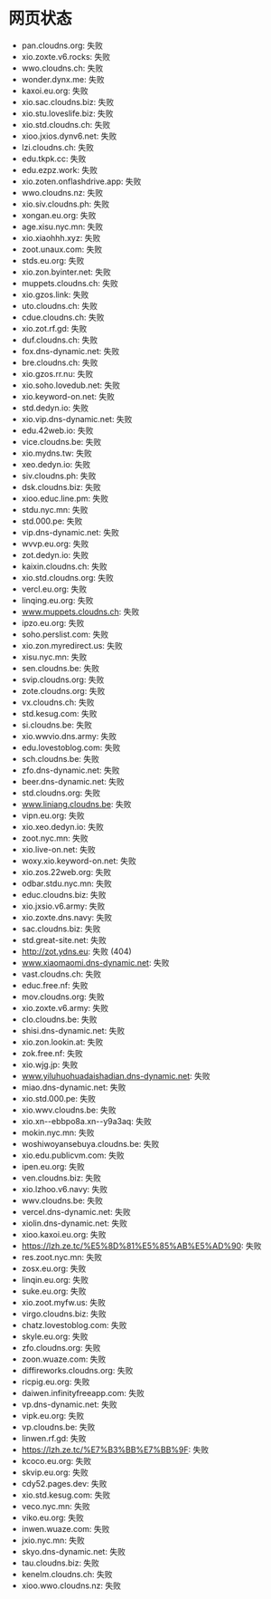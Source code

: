 # 网页状态
- pan.cloudns.org: 失败
- xio.zoxte.v6.rocks: 失败
- wwo.cloudns.ch: 失败
- wonder.dynx.me: 失败
- kaxoi.eu.org: 失败
- xio.sac.cloudns.biz: 失败
- xio.stu.loveslife.biz: 失败
- xio.std.cloudns.ch: 失败
- xioo.jxios.dynv6.net: 失败
- lzi.cloudns.ch: 失败
- edu.tkpk.cc: 失败
- edu.ezpz.work: 失败
- xio.zoten.onflashdrive.app: 失败
- wwo.cloudns.nz: 失败
- xio.siv.cloudns.ph: 失败
- xongan.eu.org: 失败
- age.xisu.nyc.mn: 失败
- xio.xiaohhh.xyz: 失败
- zoot.unaux.com: 失败
- stds.eu.org: 失败
- xio.zon.byinter.net: 失败
- muppets.cloudns.ch: 失败
- xio.gzos.link: 失败
- uto.cloudns.ch: 失败
- cdue.cloudns.ch: 失败
- xio.zot.rf.gd: 失败
- duf.cloudns.ch: 失败
- fox.dns-dynamic.net: 失败
- bre.cloudns.ch: 失败
- xio.gzos.rr.nu: 失败
- xio.soho.lovedub.net: 失败
- xio.keyword-on.net: 失败
- std.dedyn.io: 失败
- xio.vip.dns-dynamic.net: 失败
- edu.42web.io: 失败
- vice.cloudns.be: 失败
- xio.mydns.tw: 失败
- xeo.dedyn.io: 失败
- siv.cloudns.ph: 失败
- dsk.cloudns.biz: 失败
- xioo.educ.line.pm: 失败
- stdu.nyc.mn: 失败
- std.000.pe: 失败
- vip.dns-dynamic.net: 失败
- wvvp.eu.org: 失败
- zot.dedyn.io: 失败
- kaixin.cloudns.ch: 失败
- xio.std.cloudns.org: 失败
- vercl.eu.org: 失败
- linqing.eu.org: 失败
- www.muppets.cloudns.ch: 失败
- ipzo.eu.org: 失败
- soho.perslist.com: 失败
- xio.zon.myredirect.us: 失败
- xisu.nyc.mn: 失败
- sen.cloudns.be: 失败
- svip.cloudns.org: 失败
- zote.cloudns.org: 失败
- vx.cloudns.ch: 失败
- std.kesug.com: 失败
- si.cloudns.be: 失败
- xio.wwvio.dns.army: 失败
- edu.lovestoblog.com: 失败
- sch.cloudns.be: 失败
- zfo.dns-dynamic.net: 失败
- beer.dns-dynamic.net: 失败
- std.cloudns.org: 失败
- www.liniang.cloudns.be: 失败
- vipn.eu.org: 失败
- xio.xeo.dedyn.io: 失败
- zoot.nyc.mn: 失败
- xio.live-on.net: 失败
- woxy.xio.keyword-on.net: 失败
- xio.zos.22web.org: 失败
- odbar.stdu.nyc.mn: 失败
- educ.cloudns.biz: 失败
- xio.jxsio.v6.army: 失败
- xio.zoxte.dns.navy: 失败
- sac.cloudns.biz: 失败
- std.great-site.net: 失败
- http://zot.ydns.eu: 失败 (404)
- www.xiaomaomi.dns-dynamic.net: 失败
- vast.cloudns.ch: 失败
- educ.free.nf: 失败
- mov.cloudns.org: 失败
- xio.zoxte.v6.army: 失败
- clo.cloudns.be: 失败
- shisi.dns-dynamic.net: 失败
- xio.zon.lookin.at: 失败
- zok.free.nf: 失败
- xio.wjg.jp: 失败
- www.yiluhuohuadaishadian.dns-dynamic.net: 失败
- miao.dns-dynamic.net: 失败
- xio.std.000.pe: 失败
- xio.wwv.cloudns.be: 失败
- xio.xn--ebbpo8a.xn--y9a3aq: 失败
- mokin.nyc.mn: 失败
- woshiwoyansebuya.cloudns.be: 失败
- xio.edu.publicvm.com: 失败
- ipen.eu.org: 失败
- ven.cloudns.biz: 失败
- xio.lzhoo.v6.navy: 失败
- wwv.cloudns.be: 失败
- vercel.dns-dynamic.net: 失败
- xiolin.dns-dynamic.net: 失败
- xioo.kaxoi.eu.org: 失败
- https://lzh.ze.tc/%E5%8D%81%E5%85%AB%E5%AD%90: 失败
- res.zoot.nyc.mn: 失败
- zosx.eu.org: 失败
- linqin.eu.org: 失败
- suke.eu.org: 失败
- xio.zoot.myfw.us: 失败
- virgo.cloudns.biz: 失败
- chatz.lovestoblog.com: 失败
- skyle.eu.org: 失败
- zfo.cloudns.org: 失败
- zoon.wuaze.com: 失败
- diffireworks.cloudns.org: 失败
- ricpig.eu.org: 失败
- daiwen.infinityfreeapp.com: 失败
- vp.dns-dynamic.net: 失败
- vipk.eu.org: 失败
- vp.cloudns.be: 失败
- linwen.rf.gd: 失败
- https://lzh.ze.tc/%E7%B3%BB%E7%BB%9F: 失败
- kcoco.eu.org: 失败
- skvip.eu.org: 失败
- cdy52.pages.dev: 失败
- xio.std.kesug.com: 失败
- veco.nyc.mn: 失败
- viko.eu.org: 失败
- inwen.wuaze.com: 失败
- jxio.nyc.mn: 失败
- skyo.dns-dynamic.net: 失败
- tau.cloudns.biz: 失败
- kenelm.cloudns.ch: 失败
- xioo.wwo.cloudns.nz: 失败
